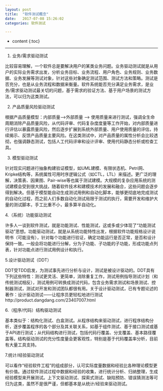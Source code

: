 ```yaml
---
layout: post
title:  "软件测试概念"
date:   2017-07-08 15:26:02
categories: 软件测试

---
```


* content
{:toc}


---

1. 业务/需求驱动测试

比较容易理解，一个软件总是要解决用户的某类业务问题。业务驱动测试就是从用户的实际业务需求出发，分析业务目标、业务流程、用户角色、业务规则、业务数据、业务发展等测试对象，针对这些对象确定测试范围、测试方法和策略。测试是否充分，也是从业务流程和数据来衡量。软件系统能否充分满足业务需求，是业务/需求驱动测试最关切的问题，基于需求的验证方法、基于用户场景的测试方法，可以归为这类测试。


2. 产品质量风险驱动测试

根据产品质量模型：内部质量-->外部质量 --> 使用质量来进行测试，强调全生命周期消除产品质量风险，从代码评审、代码复杂度度量等工作开始，对内部质量进行评估以暴露质量风险，然后逐步扩展到系统外部质量、用户使用质量的评估，持续揭示、反馈产品质量主要风险。在这类测试中，对产品质量的属性分析会比较透彻，也强调静态测试，包括人工代码评审和设计评审、使用代码静态分析或检查工具。

3. 模型驱动测试

针对现实问题进行抽象构建验证模型，如UML建模、有限状态机、Petri网、Kripke结构等，系统属性可用时序逻辑公式（如CTL，LTL）来描述。更广泛的理解，决策表、因果图、Pair-wise等也属于测试建模。大规模的复杂应用系统的测试建模会受到很大挑战，随着软件技术和建模技术的发展和融合，这些问题会逐步得到解决。但基于模型能自动生成测试用例和自动化脚本，能够更彻底地完成测试的自动化过程，而之前人们多数自动化测试局限于测试的执行，需要开发和维护大量的测试脚本，手工比重不小，最多算半自动化。

4.（系统）功能驱动测试

许多人一谈到软件测试，就是功能测试、性能测试，这或多或少体现了“功能测试驱动”思想。功能驱动测试，就是从系统功能特性出发，根据软件功能规格设计说明书（可能没有），针对每个功能进行验证，确定功能运行是否正常，是否和设计保持一致。一般会将功能进行分解，分为子功能、子功能的子功能，形成功能点列表，针对功能点进行测试用例设计和执行。

5.设计驱动测试（DDT）

DDT受TDD启发，为测试事先进行分析与设计，测试是被设计驱动的。DDT具有下列这些特性：测试更灵活、更简单，消除重复工作，测试用例指导测试计划（和传统测试相反），测试用例可转换成测试代码，包含业务需求测试和场景测试、控制器测试，测试对开发和测试团队都很有用。关于设计驱动测试，已有专题论述的著作：设计驱动测试——让程序员更轻松地进行测试http://product.dangdang.com/23407007.html

6.（程序/代码）结构驱动测试

基本类似于：结构化测试、白盒测试。从程序结构来驱动测试，进行程序结构分析，逐步覆盖程序的各个部分及其关联关系，如基于组件测试、基于接口测试或基于API进行测试；从代码结构进行测试，包括代码行覆盖、分支覆盖、基本路径覆盖等。结构驱动测试的充分性度量会更客观性，特别是基于代码覆盖率分析，目前有大量工具支持。

7.统计/经验驱动测试

可以看作“经验软件工程”的组成部分，认可实际度量数据和经验比各种理论模型更有价值。通过软件测试过程中数据和经验的收集，进行统计分析、归纳整理，生成经验模型来开展测试。上下文驱动测试、探索式测试、缺陷预防、错误猜测法等可归为这类，虽然不是很严谨，但都基本是从统计/经验来驱动测试。

 